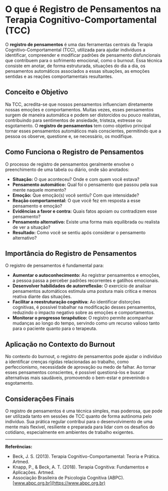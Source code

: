 # O que é Registro de Pensamentos na Terapia Cognitivo-Comportamental (TCC)

O **registro de pensamentos** é uma das ferramentas centrais da Terapia Cognitivo-Comportamental (TCC), utilizada para ajudar indivíduos a identificar, compreender e modificar padrões de pensamento disfuncionais que contribuem para o sofrimento emocional, como o burnout. Essa técnica consiste em anotar, de forma estruturada, situações do dia a dia, os pensamentos automáticos associados a essas situações, as emoções sentidas e as reações comportamentais resultantes.

## Conceito e Objetivo

Na TCC, acredita-se que nossos pensamentos influenciam diretamente nossas emoções e comportamentos. Muitas vezes, esses pensamentos surgem de maneira automática e podem ser distorcidos ou pouco realistas, contribuindo para sentimentos de ansiedade, tristeza, estresse ou esgotamento. O **registro de pensamentos** tem como objetivo principal tornar esses pensamentos automáticos mais conscientes, permitindo que a pessoa os observe, questione e, se necessário, os modifique.

## Como Funciona o Registro de Pensamentos

O processo de registro de pensamentos geralmente envolve o preenchimento de uma tabela ou diário, onde são anotados:

- **Situação:** O que aconteceu? Onde e com quem você estava?
- **Pensamento automático:** Qual foi o pensamento que passou pela sua mente naquele momento?
- **Emoção:** Que emoção(s) você sentiu? Com que intensidade?
- **Reação comportamental:** O que você fez em resposta a esse pensamento e emoção?
- **Evidências a favor e contra:** Quais fatos apoiam ou contradizem esse pensamento?
- **Pensamento alternativo:** Existe uma forma mais equilibrada ou realista de ver a situação?
- **Resultado:** Como você se sentiu após considerar o pensamento alternativo?

## Importância do Registro de Pensamentos

O registro de pensamentos é fundamental para:

- **Aumentar o autoconhecimento:** Ao registrar pensamentos e emoções, a pessoa passa a perceber padrões recorrentes e gatilhos emocionais.
- **Desenvolver habilidades de autorreflexão:** O exercício de analisar pensamentos automáticos estimula uma postura mais crítica e menos reativa diante das situações.
- **Facilitar a reestruturação cognitiva:** Ao identificar distorções cognitivas, é possível trabalhar na modificação desses pensamentos, reduzindo o impacto negativo sobre as emoções e comportamentos.
- **Monitorar o progresso terapêutico:** O registro permite acompanhar mudanças ao longo do tempo, servindo como um recurso valioso tanto para o paciente quanto para o terapeuta.

## Aplicação no Contexto do Burnout

No contexto do burnout, o registro de pensamentos pode ajudar o indivíduo a identificar crenças rígidas relacionadas ao trabalho, como perfeccionismo, necessidade de aprovação ou medo de falhar. Ao tornar esses pensamentos conscientes, é possível questioná-los e buscar alternativas mais saudáveis, promovendo o bem-estar e prevenindo o esgotamento.

## Considerações Finais

O registro de pensamentos é uma técnica simples, mas poderosa, que pode ser utilizada tanto em sessões de TCC quanto de forma autônoma pelo indivíduo. Sua prática regular contribui para o desenvolvimento de uma mente mais flexível, resiliente e preparada para lidar com os desafios do cotidiano, especialmente em ambientes de trabalho exigentes.

---

**Referências:**

- Beck, J. S. (2013). Terapia Cognitivo-Comportamental: Teoria e Prática. Artmed.
- Knapp, P., & Beck, A. T. (2018). Terapia Cognitiva: Fundamentos e Aplicações. Artmed.
- Associação Brasileira de Psicologia Cognitiva (ABPC). [www.abpc.org.br](https://www.abpc.org.br)
